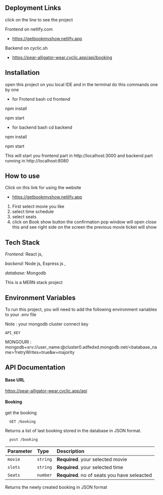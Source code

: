 ## Deployment Links

click on the line to see the project

Frontend on netlify.com

- https://getbookmyshow.netlify.app

Backend on cyclic.sh

- https://pear-alligator-wear.cyclic.app/api/booking

## Installation

open this project on you local IDE and in the terminal do this commands one by one

- for Frotend
  bash
  cd frontend

npm install

npm start

- for backend
  bash
  cd backend

npm install

npm start

This will start you frontend part in http://localhost:3000 and backend part running in http://localhost:8080

## How to use

Click on this link for using the website

- https://getbookmyshow.netlify.app

1.  First select movie you like
2.  select time schedule
3.  select seats
4.  click on Book show button the confirmation pop window will open close this and see right side on the screen the previous movie ticket will show

## Tech Stack

_Frontend:_ React js,

_backend:_ Node js, Express js ,

_database:_ Mongodb

This is a MERN stack project

## Environment Variables

To run this project, you will need to add the following environment variables to your .env file

Note : your mongodb cluster connect key

`API_KEY`

MONGOURI : mongodb+srv://user_name:<password>@cluster0.adfedxd.mongodb.net/<batabase_name>?retryWrites=true&w=majority

## API Documentation

#### Base URL

https://pear-alligator-wear.cyclic.app/api

#### Booking

get the booking

```http
  GET /booking
```

Returns a list of last booking stored in the database in JSON format.

```http
  post /booking
```

| Parameter | Type     | Description                                  |
| :-------- | :------- | :------------------------------------------- |
| `movie`   | `string` | **Required**. your selected movie            |
| `slots `  | `string` | **Required**. your selected time             |
| `Seats `  | `number` | **Required**. no of seats you have seleacted |

Returns the newly created booking in JSON format
